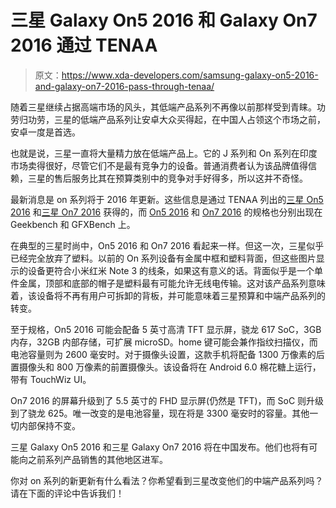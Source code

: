 # 三星 Galaxy On5 2016 和 Galaxy On7 2016 通过 TENAA

> 原文：<https://www.xda-developers.com/samsung-galaxy-on5-2016-and-galaxy-on7-2016-pass-through-tenaa/>

随着三星继续占据高端市场的风头，其低端产品系列不再像以前那样受到青睐。功劳归功劳，三星的低端产品系列让安卓大众买得起，在中国人占领这个市场之前，安卓一度是首选。

也就是说，三星一直将大量精力放在低端产品上。它的 J 系列和 On 系列在印度市场卖得很好，尽管它们不是最有竞争力的设备。普通消费者认为该品牌值得信赖，三星的售后服务比其在预算类别中的竞争对手好得多，所以这并不奇怪。

最新消息是 on 系列将于 2016 年更新。这些信息是通过 TENAA 列出的[三星 On5 2016](http://shouji.tenaa.com.cn/Mobile/MobileDetail.aspx?code=qeQUMqaxD5q/JbNZecaD6uUo7IRO/cu6) 和[三星 On7 2016](http://shouji.tenaa.com.cn/Mobile/MobileDetail.aspx?code=qeQUMqaxD5q/JbNZecaD6jaFsHcL05P8) 获得的，而 [On5 2016](http://browser.primatelabs.com/geekbench3/7656869) 和 [On7 2016](https://gfxbench.com/device.jsp?benchmark=gfx40&os=Android&api=gl&D=Samsung+SM-G6100&testgroup=info) 的规格也分别出现在 Geekbench 和 GFXBench 上。

在典型的三星时尚中，On5 2016 和 On7 2016 看起来一样。但这一次，三星似乎已经完全放弃了塑料。以前的 On 系列设备有金属中框和塑料背面，但这些图片显示的设备更符合小米红米 Note 3 的线条，如果这有意义的话。背面似乎是一个单件金属，顶部和底部的帽子是塑料最有可能允许无线电传输。这对该产品系列意味着，该设备将不再有用户可拆卸的背板，并可能意味着三星预算和中端产品系列的转变。

至于规格，On5 2016 可能会配备 5 英寸高清 TFT 显示屏，骁龙 617 SoC，3GB 内存，32GB 内部存储，可扩展 microSD。home 键可能会兼作指纹扫描仪，而电池容量则为 2600 毫安时。对于摄像头设置，这款手机将配备 1300 万像素的后置摄像头和 800 万像素的前置摄像头。该设备将在 Android 6.0 棉花糖上运行，带有 TouchWiz UI。

On7 2016 的屏幕升级到了 5.5 英寸的 FHD 显示屏(仍然是 TFT)，而 SoC 则升级到了骁龙 625。唯一改变的是电池容量，现在将是 3300 毫安时的容量。其他一切内部保持不变。

三星 Galaxy On5 2016 和三星 Galaxy On7 2016 将在中国发布。他们也将有可能向之前系列产品销售的其他地区进军。

你对 on 系列的新更新有什么看法？你希望看到三星改变他们的中端产品系列吗？请在下面的评论中告诉我们！
